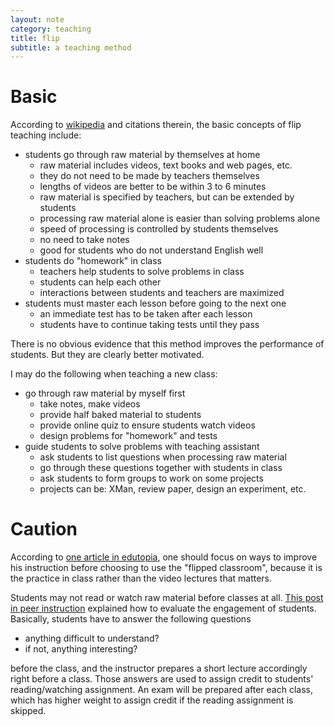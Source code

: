 ```yaml
---
layout: note
category: teaching
title: flip
subtitle: a teaching method
---
```


Basic
=====

According to [wikipedia][wp] and citations therein, the basic concepts of flip
teaching include:

- students go through raw material by themselves at home
  - raw material includes videos, text books and web pages, etc.
  - they do not need to be made by teachers themselves
  - lengths of videos are better to be within 3 to 6 minutes
  - raw material is specified by teachers, but can be extended by students
  - processing raw material alone is easier than solving problems alone
  - speed of processing is controlled by students themselves
  - no need to take notes
  - good for students who do not understand English well
- students do "homework" in class
  - teachers help students to solve problems in class
  - students can help each other
  - interactions between students and teachers are maximized
- students must master each lesson before going to the next one
  - an immediate test has to be taken after each lesson
  - students have to continue taking tests until they pass 

There is no obvious evidence that this method improves the performance of
students. But they are clearly better motivated.

I may do the following when teaching a new class:

- go through raw material by myself first
  - take notes, make videos
  - provide half baked material to students
  - provide online quiz to ensure students watch videos
  - design problems for "homework" and tests
- guide students to solve problems with teaching assistant
  - ask students to list questions when processing raw material
  - go through these questions together with students in class
  - ask students to form groups to work on some projects
  - projects can be: XMan, review paper, design an experiment, etc.

Caution
=======

According to [one article in edutopia][edutopia], one should focus on ways to
improve his instruction before choosing to use the "flipped classroom", because
it is the practice in class rather than the video lectures that matters.

Students may not read or watch raw material before classes at all. [This post
in peer instruction][ps] explained how to evaluate the engagement of students.
Basically, students have to answer the following questions

- anything difficult to understand?
- if not, anything interesting?

before the class, and the instructor prepares a short lecture accordingly right
before a class. Those answers are used to assign credit to students'
reading/watching assignment. An exam will be prepared after each class, which
has higher weight to assign credit if the reading assignment is skipped.


[wp]: http://en.wikipedia.org/wiki/Flip_teaching
[edutopia]: http://www.edutopia.org/blog/flipped-classroom-best-practices-andrew-miller
[ps]: http://blog.peerinstruction.net/2012/09/04/how-one-professor-motivated-students-to-read-before-a-flipped-class-and-measured-their-effort/
